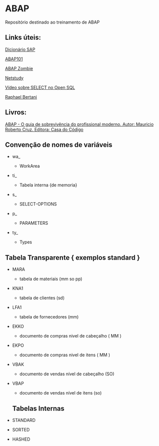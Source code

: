# ABAP
Repositório destinado ao treinamento de ABAP

## Links úteis:
[Dicionário SAP](https://omundosap.com.br/index.php/2019/05/20/sapes-portugues-que-sopa-de-letrinhas-fi-co-pp-mm-sd-abap/)

[ABAP101](http://abap101.com/)

[ABAP Zombie](http://www.abapzombie.com/)

[Netstudy](https://www.youtube.com/channel/UCCzAUMywNdNbZ9zSD9YSbmQ)

[Vídeo sobre SELECT no Open SQL](https://www.youtube.com/watch?v=xD982xfBLW8)

[Raphael Bertani](https://www.youtube.com/user/rnsb0702)

## Livros:
[ABAP - O guia de sobrevivência do profissional moderno. Autor: Mauricio Roberto Cruz. Editora: Casa do Código](https://cdn.shopify.com/s/files/1/0155/7645/products/abap-socialmedia_large.png?v=1443800228)


## Convenção de nomes de variáveis

- wa_	                           
  - WorkArea

- ti_
  - Tabela interna {de memoria}

- s_
  - SELECT-OPTIONS

- p_
  - PARAMETERS

- ty_
  - Types
  
## Tabela Transparente { exemplos standard }

- MARA
  - tabela de materiais (mm so pp)
- KNA1
  - tabela de clientes (sd)
- LFA1
  - tabela de fornecedores (mm)
- EKKO
  - documento de compras nivel de cabeçalho ( MM )
- EKPO
  - documento de compras nivel de itens ( MM )
- VBAK
  - documento de vendas nível de cabeçalho (SO)
- VBAP
  - documento de vendas nível de itens (so)
  
  ## Tabelas Internas
  
 - STANDARD
 - SORTED
 - HASHED
